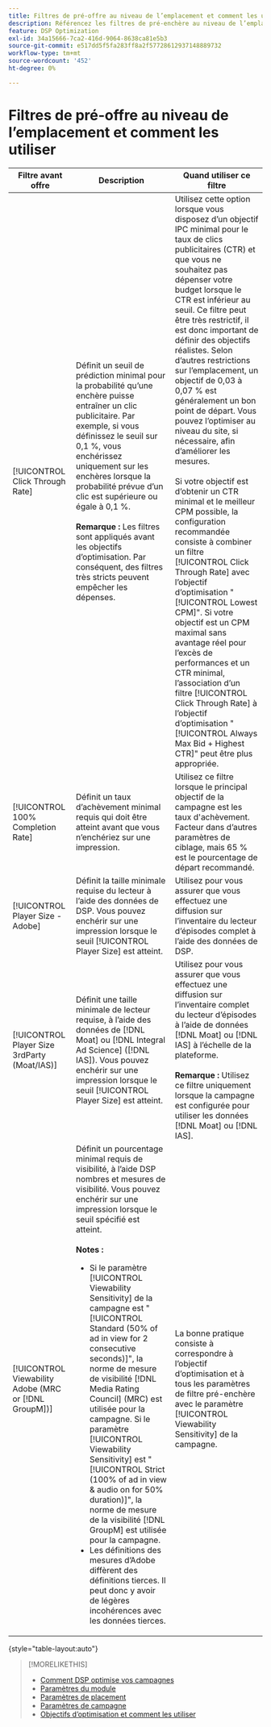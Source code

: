 ```yaml
---
title: Filtres de pré-offre au niveau de l’emplacement et comment les utiliser
description: Référencez les filtres de pré-enchère au niveau de l’emplacement disponibles et découvrez comment les utiliser.
feature: DSP Optimization
exl-id: 34a15666-7ca2-416d-9064-8638ca81e5b3
source-git-commit: e517dd5f5fa283ff8a2f57728612937148889732
workflow-type: tm+mt
source-wordcount: '452'
ht-degree: 0%

---
```


# Filtres de pré-offre au niveau de l’emplacement et comment les utiliser

| Filtre avant offre | Description | Quand utiliser ce filtre |
| ---------------| ----------- | ---------------------- |
| [!UICONTROL Click Through Rate] | Définit un seuil de prédiction minimal pour la probabilité qu’une enchère puisse entraîner un clic publicitaire. Par exemple, si vous définissez le seuil sur 0,1 %, vous enchérissez uniquement sur les enchères lorsque la probabilité prévue d’un clic est supérieure ou égale à 0,1 %.<br><br><b>Remarque :</b> Les filtres sont appliqués avant les objectifs d’optimisation. Par conséquent, des filtres très stricts peuvent empêcher les dépenses. | Utilisez cette option lorsque vous disposez d’un objectif IPC minimal pour le taux de clics publicitaires (CTR) et que vous ne souhaitez pas dépenser votre budget lorsque le CTR est inférieur au seuil. Ce filtre peut être très restrictif, il est donc important de définir des objectifs réalistes. Selon d’autres restrictions sur l’emplacement, un objectif de 0,03 à 0,07 % est généralement un bon point de départ. Vous pouvez l’optimiser au niveau du site, si nécessaire, afin d’améliorer les mesures.<br><br>Si votre objectif est d’obtenir un CTR minimal et le meilleur CPM possible, la configuration recommandée consiste à combiner un filtre [!UICONTROL Click Through Rate] avec l’objectif d’optimisation &quot;[!UICONTROL Lowest CPM]&quot;. Si votre objectif est un CPM maximal sans avantage réel pour l’excès de performances et un CTR minimal, l’association d’un filtre [!UICONTROL Click Through Rate] à l’objectif d’optimisation &quot;[!UICONTROL Always Max Bid + Highest CTR]&quot; peut être plus appropriée. |
| [!UICONTROL 100% Completion Rate] | Définit un taux d’achèvement minimal requis qui doit être atteint avant que vous n’enchériez sur une impression. | Utilisez ce filtre lorsque le principal objectif de la campagne est les taux d&#39;achèvement. Facteur dans d’autres paramètres de ciblage, mais 65 % est le pourcentage de départ recommandé. |
| [!UICONTROL Player Size - Adobe] | Définit la taille minimale requise du lecteur à l’aide des données de DSP. Vous pouvez enchérir sur une impression lorsque le seuil [!UICONTROL Player Size] est atteint. | Utilisez pour vous assurer que vous effectuez une diffusion sur l’inventaire du lecteur d’épisodes complet à l’aide des données de DSP. |
| [!UICONTROL Player Size 3rdParty (Moat/IAS)] | Définit une taille minimale de lecteur requise, à l’aide des données de [!DNL Moat] ou [!DNL Integral Ad Science] ([!DNL IAS]). Vous pouvez enchérir sur une impression lorsque le seuil [!UICONTROL Player Size] est atteint. | Utilisez pour vous assurer que vous effectuez une diffusion sur l’inventaire complet du lecteur d’épisodes à l’aide de données [!DNL Moat] ou [!DNL IAS] à l’échelle de la plateforme.<br><br><b>Remarque : </b> Utilisez ce filtre uniquement lorsque la campagne est configurée pour utiliser les données [!DNL Moat] ou [!DNL IAS]. |
| [!UICONTROL Viewability Adobe (MRC or [!DNL GroupM])] | Définit un pourcentage minimal requis de visibilité, à l’aide DSP nombres et mesures de visibilité. Vous pouvez enchérir sur une impression lorsque le seuil spécifié est atteint.<br><br><b>Notes :</b><ul><li>Si le paramètre [!UICONTROL Viewability Sensitivity] de la campagne est &quot;[!UICONTROL Standard (50% of ad in view for 2 consecutive seconds)]&quot;, la norme de mesure de visibilité [!DNL Media Rating Council] (MRC) est utilisée pour la campagne. Si le paramètre [!UICONTROL Viewability Sensitivity] est &quot;[!UICONTROL Strict (100% of ad in view & audio on for 50% duration)]&quot;, la norme de mesure de la visibilité [!DNL GroupM] est utilisée pour la campagne.</li><li>Les définitions des mesures d’Adobe diffèrent des définitions tierces. Il peut donc y avoir de légères incohérences avec les données tierces.</li></ul> | La bonne pratique consiste à correspondre à l’objectif d’optimisation et à tous les paramètres de filtre pré-enchère avec le paramètre [!UICONTROL Viewability Sensitivity] de la campagne. |

{style="table-layout:auto"}

>[!MORELIKETHIS]
>
>* [Comment DSP optimise vos campagnes](optimization-how-dsp-optimizes-campaigns.md)
>* [Paramètres du module](/help/dsp/campaign-management/packages/package-settings.md)
>* [Paramètres de placement](/help/dsp/campaign-management/placements/placement-settings.md)
>* [Paramètres de campagne](/help/dsp/campaign-management/campaigns/campaign-settings.md)
>* [Objectifs d’optimisation et comment les utiliser](optimization-goals.md)
